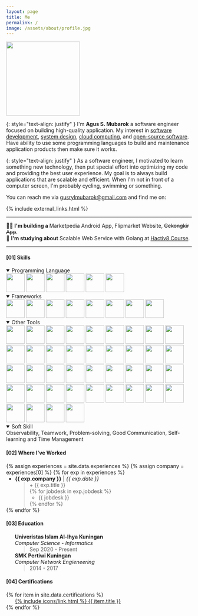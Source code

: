 ```yaml
---
layout: page
title: Me
permalink: /
image: /assets/about/profile.jpg
---
```


<div>
    <img src="{{ site.baseurl }}/assets/about/profile.jpg" onmouseover="this.src='{{ site.baseurl }}/assets/about/profiles.jpg'" onmouseout="this.src='{{ site.baseurl }}/assets/about/profile.jpg'" class="rounded" width="200" height="200">
</div>

<!-- Intro -->

{: style="text-align: justify" }
I'm <b>Agus S. Mubarok</b> a software engineer focused on building high-quality application. My interest in [software development](/), [system design](/), [cloud computing](/), and [open-source software](/). Have ability to use some programming languages to build and maintenance application products then make sure it works.

{: style="text-align: justify" }
As a software engineer, I motivated to learn something new technology, then put special effort into optimizing my code and providing the best user experience. My goal is to always build applications that are scalable and efficient. When I'm not in front of a computer screen, I'm probably cycling, swimming or something.

You can reach me via <a href="{{ site.links.email }}">gusrylmubarok@gmail.com</a> and find me on:

{% include external_links.html %}

<hr>
<div>
    👨‍💻 <b>I'm building a </b> Marketpedia Android App, Flipmarket Website, <del>Cekongkir App</del>. <br>
    📙 <b>I'm studying about</b> Scalable Web Service with Golang at <a href="https://www.hacktiv8.com/scalable-web-services-with-golang" target="_blank">Hactiv8 Course</a>.
</div>
<hr>

<!-- Skill Set -->
<h4><a>[01]</a> Skills</h4>

<details open>
<summary>Programming Language</summary>
<div class="app-icons">
    <img src="{{ site.baseurl }}/assets/about/kotlin.svg" width="50" height="50">
    <img src="{{ site.baseurl }}/assets/about/dart.svg" width="50" height="50">
    <img src="{{ site.baseurl }}/assets/about/java.svg" width="50" height="50">
    <img src="{{ site.baseurl }}/assets/about/go.svg" width="50" height="50">
    <img src="{{ site.baseurl }}/assets/about/php.svg" width="50" height="50">
    <img src="{{ site.baseurl }}/assets/about/javascript.svg" width="50" height="50">
</div>
</details>

<details open>
<summary>Frameworks</summary>
<div class="app-icons">
    <img src="{{ site.baseurl }}/assets/about/android.svg" width="50" height="50">
    <img src="{{ site.baseurl }}/assets/about/flutter.svg" width="50" height="50">
    <img src="{{ site.baseurl }}/assets/about/spring.svg" width="50" height="50">
    <img src="{{ site.baseurl }}/assets/about/laravel.svg" width="50" height="50">
    <img src="{{ site.baseurl }}/assets/about/express.svg" width="50" height="50">
    <img src="{{ site.baseurl }}/assets/about/bootstrap.svg" width="50" height="50">
    <img src="{{ site.baseurl }}/assets/about/materialdesign.svg" width="50" height="50">
    <img src="{{ site.baseurl }}/assets/about/jekyll.svg" width="50" height="50">
</div>
</details>

<details open>
<summary>Other Tools</summary>
<div class="app-icons">
    <img src="{{ site.baseurl }}/assets/about/linux.svg" width="50" height="50">
    <img src="{{ site.baseurl }}/assets/about/windows11.svg" width="50" height="50">
    <img src="{{ site.baseurl }}/assets/about/androidstudio.svg" width="50" height="50">
    <img src="{{ site.baseurl }}/assets/about/visualstudiocode.svg" width="50" height="50">
    <img src="{{ site.baseurl }}/assets/about/intellijidea.svg" width="50" height="50">
    <img src="{{ site.baseurl }}/assets/about/git.svg" width="50" height="50">
    <img src="{{ site.baseurl }}/assets/about/gnubash.svg" width="50" height="50">
    <img src="{{ site.baseurl }}/assets/about/androidauto.svg" width="50" height="50">
    <img src="{{ site.baseurl }}/assets/about/googlecloud.svg" width="50" height="50">
    <img src="{{ site.baseurl }}/assets/about/googleplay.svg" width="50" height="50">
    <img src="{{ site.baseurl }}/assets/about/jetpackcompose.svg" width="50" height="50">
    <img src="{{ site.baseurl }}/assets/about/gradle.svg" width="50" height="50">
    <img src="{{ site.baseurl }}/assets/about/apachemaven.svg" width="50" height="50">
    <img src="{{ site.baseurl }}/assets/about/composer.svg" width="50" height="50">
    <img src="{{ site.baseurl }}/assets/about/nodedotjs.svg" width="50" height="50">
    <img src="{{ site.baseurl }}/assets/about/npm.svg" width="50" height="50">
    <img src="{{ site.baseurl }}/assets/about/flyway.svg" width="50" height="50">
    <img src="{{ site.baseurl }}/assets/about/hibernate.svg" width="50" height="50">
    <img src="{{ site.baseurl }}/assets/about/oracle.svg" width="50" height="50">    
    <img src="{{ site.baseurl }}/assets/about/postgresql.svg" width="50" height="50">
    <img src="{{ site.baseurl }}/assets/about/mariadb.svg" width="50" height="50">
    <img src="{{ site.baseurl }}/assets/about/mongodb.svg" width="50" height="50">
    <img src="{{ site.baseurl }}/assets/about/redis.svg" width="50" height="50">
    <img src="{{ site.baseurl }}/assets/about/apachekafka.svg" width="50" height="50">
    <img src="{{ site.baseurl }}/assets/about/rabbitmq.svg" width="50" height="50">
    <img src="{{ site.baseurl }}/assets/about/elasticsearch.svg" width="50" height="50">
    <img src="{{ site.baseurl }}/assets/about/virtualbox.svg" width="50" height="50">
    <img src="{{ site.baseurl }}/assets/about/docker.svg" width="50" height="50">
    <img src="{{ site.baseurl }}/assets/about/kubernetes.svg" width="50" height="50">  
    <img src="{{ site.baseurl }}/assets/about/amazonaws.svg" width="50" height="50">
    <img src="{{ site.baseurl }}/assets/about/apache.svg" width="50" height="50">
    <img src="{{ site.baseurl }}/assets/about/nginx.svg" width="50" height="50">
    <img src="{{ site.baseurl }}/assets/about/ngrok.svg" width="50" height="50">
    <img src="{{ site.baseurl }}/assets/about/json.svg" width="50" height="50">
    <img src="{{ site.baseurl }}/assets/about/graphql.svg" width="50" height="50">
    <img src="{{ site.baseurl }}/assets/about/junit5.svg" width="50" height="50">
    <img src="{{ site.baseurl }}/assets/about/postman.svg" width="50" height="50">
    <img src="{{ site.baseurl }}/assets/about/sonarqube.svg" width="50" height="50">
    <img src="{{ site.baseurl }}/assets/about/circleci.svg" width="50" height="50">
    <img src="{{ site.baseurl }}/assets/about/swagger.svg" width="50" height="50">    
</div>
</details>

<details open>
<summary>Soft Skill</summary>
<div class="app-icons">
    <span>
    Observability, Teamwork, Problem-solving, Good Communication, Self-learning and Time Management
    </span>
</div>
</details>

<!-- Experiences -->
<h4><a>[02]</a> Where I've Worked</h4>
{% assign experiences = site.data.experiences %}
{% assign company = experiences[0] %}
{% for exp in experiences %}
<ul style="margin-top:0;margin-bottom:0;">
  <li><b>{{ exp.company }}</b> | <i>{{ exp.date }}</i>
    <blockquote style="margin-top:0;margin-bottom:0;">
        <p style="margin-top:0;margin-bottom:0;">+ {{ exp.title }}</p>
    {% for jobdesk in exp.jobdesk %}
    <ul style="margin-top:0;margin-bottom:0;">
      <li>{{ jobdesk }}</li>
    </ul>
    {% endfor %}
    </blockquote>
  </li>
</ul>
{% endfor %}

<!-- Education -->
<h4><a>[03]</a> Education</h4>
<ul style="list-style:none;">
    <li>
        <b>Univeristas Islam Al-Ihya Kuningan</b> <br> 
        <i>Computer Science - Informatics</i>
        <blockquote style="margin-top:0;margin-bottom:0;">
            <p style="margin-top:0;margin-bottom:0;">Sep 2020 - Present</p>
        </blockquote>
    </li>
    <li>
        <b>SMK Pertiwi Kuningan</b> <br> 
        <i>Computer Network Engieneering</i> 
        <blockquote style="margin-top:0;margin-bottom:0;">
            <p style="margin-top:0;margin-bottom:0;">2014 - 2017</p>
        </blockquote>
    </li>
</ul>

<!-- Certifications -->
<h4><a>[04]</a> Certifications</h4>
{% for item in site.data.certifications %}
<ul style="list-style:none; margin-top:0;margin-bottom:0;">
    <li><a href="{{ item.url }}" style="list-style: none; margin-left: 0; margin-top:0;margin-bottom:0;" target="_blank">{% include icons/link.html %} {{ item.title }}</a></li>
</ul>
{% endfor %}
